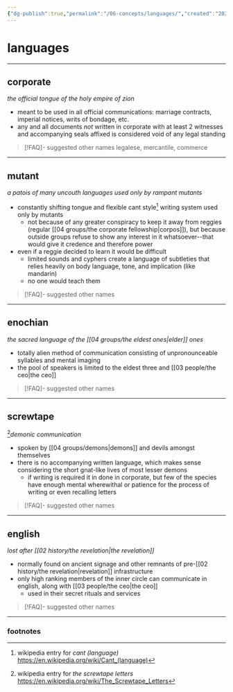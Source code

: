 ```yaml
---
{"dg-publish":true,"permalink":"/06-concepts/languages/","created":"2025-02-21T14:10:51.317-06:00","updated":"2025-03-18T13:14:03.564-05:00"}
---
```


# languages
---
## corporate
*the official tongue of the holy empire of zion*
- meant to be used in all official communications: marriage contracts, imperial notices, writs of bondage, etc.
- any and all documents *not* written in corporate with at least 2 witnesses and accompanying seals affixed is considered void of any legal standing

> [!FAQ]- suggested other names
> legalese, mercantile, commerce

---
## mutant
*a patois of many uncouth languages used only by rampant mutants*
- constantly shifting tongue and flexible cant style[^1] writing system used only by mutants
	- not because of any greater conspiracy to keep it away from reggies (regular [[04 groups/the corporate fellowship\|corpos]]), but because outside groups refuse to show any interest in it whatsoever--that would give it credence and therefore power
- even if a reggie decided to learn it would be difficult
	- limited sounds and cyphers create a language of subtleties that relies heavily on body language, tone, and implication (like mandarin)
	- no one would teach them

> [!FAQ]- suggested other names

---
## enochian
*the sacred language of the [[04 groups/the eldest ones\|elder]] ones*
- totally alien method of communication consisting of unpronounceable syllables and mental imaging
- the pool of speakers is limited to the eldest three and [[03 people/the ceo\|the ceo]]

> [!FAQ]- suggested other names
> 

---
## screwtape
[^2]*demonic communication*
- spoken by [[04 groups/demons\|demons]] and devils amongst themselves
- there is no accompanying written language, which makes sense considering the short gnat-like lives of most lesser demons
	- if writing is required it in done in corporate, but few of the species have enough mental wherewithal or patience for the process of writing or even recalling letters

> [!FAQ]- suggested other names
>

---
## english
*lost after [[02 history/the revelation\|the revelation]]*
- normally found on ancient signage and other remnants of pre-[[02 history/the revelation\|revelation]] infrastructure
- only high ranking members of the inner circle can communicate in english, along with [[03 people/the ceo\|the ceo]]
	- used in their secret rituals and services

> [!FAQ]- suggested other names
>

---
### footnotes

[^1]: wikipedia entry for *cant (language)* https://en.wikipedia.org/wiki/Cant_(language)
[^2]: wikipedia entry for *the screwtape letters* https://en.wikipedia.org/wiki/The_Screwtape_Letters